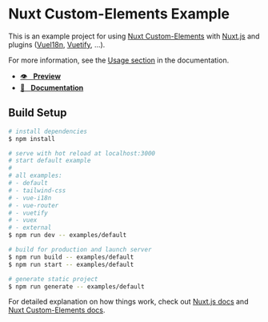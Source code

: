 # Nuxt Custom-Elements Example

This is an example project for using [Nuxt Custom-Elements](https://github.com/GrabarzUndPartner/nuxt-custom-elements) with [Nuxt.js](https://nuxtjs.org) and plugins ([VueI18n](https://kazupon.github.io/vue-i18n/), [Vuetify](https://vuetifyjs.com/), ...). 

For more information, see the [Usage section](https://nuxt-custom-elements.grabarzundpartner.dev/usage/) in the documentation.


- [👁 &nbsp;&nbsp;**Preview**](https://grabarzundpartner.github.io/nuxt-custom-elements-example/)
- [📖 &nbsp;&nbsp;**Documentation**](http://nuxt-custom-elements.grabarzundpartner.dev/)

## Build Setup

```bash
# install dependencies
$ npm install

# serve with hot reload at localhost:3000
# start default example
#
# all examples:
# - default 
# - tailwind-css 
# - vue-i18n 
# - vue-router 
# - vuetify 
# - vuex
# - external
$ npm run dev -- examples/default

# build for production and launch server
$ npm run build -- examples/default
$ npm run start -- examples/default

# generate static project
$ npm run generate -- examples/default
```

For detailed explanation on how things work, check out [Nuxt.js docs](https://nuxtjs.org) and [Nuxt Custom-Elements docs](https://github.com/GrabarzUndPartner/nuxt-custom-elements).
